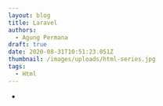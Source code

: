 ```yaml
---
layout: blog
title: Laravel
authors:
  - Agung Permana
draft: true
date: 2020-08-31T10:51:23.051Z
thumbnail: /images/uploads/html-series.jpg
tags:
  - Html
---
```

*
